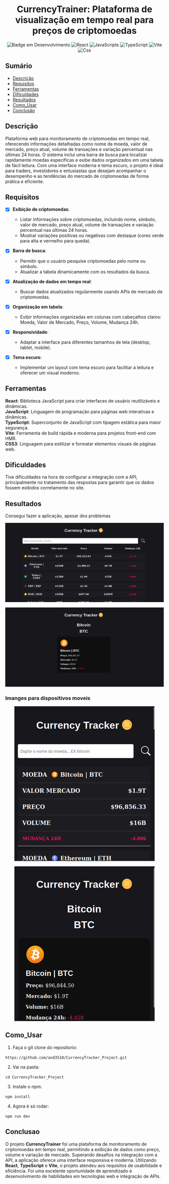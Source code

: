 <h1 align="center">CurrencyTrainer: Plataforma de visualização em tempo real para preços de criptomoedas</h1>

<div align="center" >

![Badge em Desenvolvimento](http://img.shields.io/static/v1?label=STATUS&message=FINALIZADO&color=GREEN&style=for-the-badge)
![React](https://img.shields.io/badge/React-20232A?style=for-the-badge&logo=react&logoColor=61DAFB)
![JavaScripts](https://img.shields.io/badge/JavaScript-F7DF1E?style=for-the-badge&logo=javascript&logoColor=black)
![TypeScript](https://img.shields.io/badge/TypeScript-007ACC?style=for-the-badge&logo=typescript&logoColor=white)
![Vite](https://img.shields.io/badge/VITE-%234747c6?style=for-the-badge&logo=vite&logoColor=yellow&logoSize=100px)
![Css](https://img.shields.io/badge/CSS3-1572B6?style=for-the-badge&logo=css3&logoColor=white)

</div>

## Sumário

* [Descrição](#descrição)
* [Requisitos](#requisitos)
* [Ferramentas](#ferramentas)
* [Dificuldades](#dificuldades)
* [Resultados](#resultados)
* [Como_Usar](#como_usar)
* [Conclusão](#conclusao)


## Descrição

Plataforma web para monitoramento de criptomoedas em tempo real, oferecendo informações detalhadas como nome da moeda, valor de mercado, preço atual, volume de transações e variação percentual nas últimas 24 horas. O sistema inclui uma barra de busca para localizar rapidamente moedas específicas e exibe dados organizados em uma tabela de fácil leitura. Com uma interface moderna e tema escuro, o projeto é ideal para traders, investidores e entusiastas que desejam acompanhar o desempenho e as tendências do mercado de criptomoedas de forma prática e eficiente.


## Requisitos

- [x] **Exibição de criptomoedas**:
   - Listar informações sobre criptomoedas, incluindo nome, símbolo, valor de mercado, preço atual, volume de transações e variação percentual nas últimas 24 horas.
   - Mostrar variações positivas ou negativas com destaque (cores verde para alta e vermelho para queda).

- [x] **Barra de busca**:
   - Permitir que o usuário pesquise criptomoedas pelo nome ou símbolo.
   - Atualizar a tabela dinamicamente com os resultados da busca.

- [x] **Atualização de dados em tempo real**:
   - Buscar dados atualizados regularmente usando APIs de mercado de criptomoedas.

- [x] **Organização em tabela**:
   - Exibir informações organizadas em colunas com cabeçalhos claros: Moeda, Valor de Mercado, Preço, Volume, Mudança 24h.

- [x] **Responsividade**:
   - Adaptar a interface para diferentes tamanhos de tela (desktop, tablet, mobile).

- [x] **Tema escuro**:
   - Implementar um layout com tema escuro para facilitar a leitura e oferecer um visual moderno.


## Ferramentas

**React**: Biblioteca JavaScript para criar interfaces de usuário reutilizáveis e dinâmicas.  
**JavaScript**: Linguagem de programação para páginas web interativas e dinâmicas.  
**TypeScript**: Superconjunto de JavaScript com tipagem estática para maior segurança.  
**Vite**: Ferramenta de build rápida e moderna para projetos front-end com HMR.  
**CSS3**: Linguagem para estilizar e formatar elementos visuais de páginas web.  

## Dificuldades

Tive dificuldades na hora de configurar a integração com a API, principalmente no tratamento das respostas para garantir que os dados fossem exibidos corretamente no site.

## Resultados

Consegui fazer a aplicação, apesar dos problemas

<div align="center">

![alt text](<images/Screenshot from 2025-01-07 18-26-49.png>)

![alt text](<images/Screenshot from 2025-01-07 18-27-00.png>)

</div>


### Imanges para dispositivos moveis


<div align="center">

![asda](images/image.png)

![alt text](<images/image copy.png>)

</div>




## Como_Usar

1. Faça o git clone do repositorio:

`https://github.com/and3510/CurrencyTracker_Project.git`

2. Vai na pasta:

`cd CurrencyTracker_Project`

3. Instale o npm:

`npm install`

4. Agora é só rodar:

`npm run dev`


## Conclusao

O projeto **CurrencyTrainer** foi uma plataforma de monitoramento de criptomoedas em tempo real, permitindo a exibição de dados como preço, volume e variação de mercado. Superando desafios na integração com a API, a aplicação oferece uma interface responsiva e moderna. Utilizando **React**, **TypeScript** e **Vite**, o projeto atendeu aos requisitos de usabilidade e eficiência. Foi uma excelente oportunidade de aprendizado e desenvolvimento de habilidades em tecnologias web e integração de APIs.